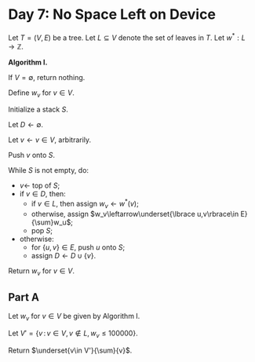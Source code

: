 <!-- day07.md -->
<!-- Licensed under the MIT license. -->

# Day 7: No Space Left on Device

Let $T=(V,E)$ be a tree. Let $L\subseteq V$ denote the set of leaves in $T$.
Let $w^\ast:L\to\mathbb{Z}$.

**Algorithm I.**

If $V=\emptyset$, return nothing.

Define $w_v$ for $v\in V$.

Initialize a stack $S$.

Let $D\leftarrow\emptyset$.

Let $v\leftarrow v\in V$, arbitrarily.

Push $v$ onto $S$.

While $S$ is not empty, do:

* $v\leftarrow$ top of $S$;
* if $v\in D$, then:
  * if $v\in L$, then assign $w_v\leftarrow w^\ast(v)$;
  * otherwise, assign $w_v\leftarrow\underset{\lbrace u,v\rbrace\in E}{\sum}w_u$;
  * pop $S$;
* otherwise:
  * for $\lbrace u,v\rbrace\in E$, push $u$ onto $S$;
  * assign $D\leftarrow D\cup\lbrace v\rbrace$.

Return $w_v$ for $v\in V$.

## Part A

Let $w_v$ for $v\in V$ be given by Algorithm I.

Let $V'=\lbrace v\,:\, v\in V,v\notin L, w_v\leq 100000\rbrace$.

Return $\underset{v\in V'}{\sum}{v}$.